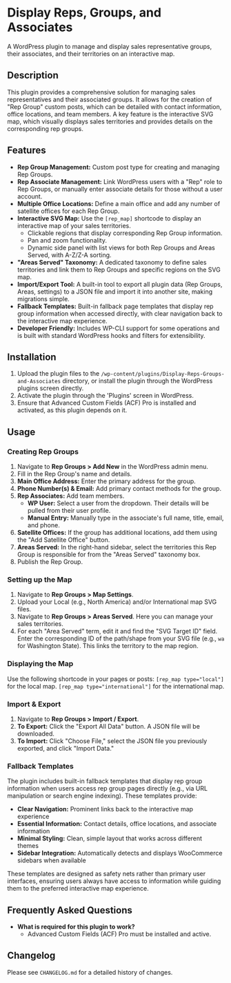 # Display Reps, Groups, and Associates

A WordPress plugin to manage and display sales representative groups, their associates, and their territories on an interactive map.

## Description

This plugin provides a comprehensive solution for managing sales representatives and their associated groups. It allows for the creation of "Rep Group" custom posts, which can be detailed with contact information, office locations, and team members. A key feature is the interactive SVG map, which visually displays sales territories and provides details on the corresponding rep groups.

## Features

*   **Rep Group Management:** Custom post type for creating and managing Rep Groups.
*   **Rep Associate Management:** Link WordPress users with a "Rep" role to Rep Groups, or manually enter associate details for those without a user account.
*   **Multiple Office Locations:** Define a main office and add any number of satellite offices for each Rep Group.
*   **Interactive SVG Map:** Use the `[rep_map]` shortcode to display an interactive map of your sales territories.
    *   Clickable regions that display corresponding Rep Group information.
    *   Pan and zoom functionality.
    *   Dynamic side panel with list views for both Rep Groups and Areas Served, with A-Z/Z-A sorting.
*   **"Areas Served" Taxonomy:** A dedicated taxonomy to define sales territories and link them to Rep Groups and specific regions on the SVG map.
*   **Import/Export Tool:** A built-in tool to export all plugin data (Rep Groups, Areas, settings) to a JSON file and import it into another site, making migrations simple.
*   **Fallback Templates:** Built-in fallback page templates that display rep group information when accessed directly, with clear navigation back to the interactive map experience.
*   **Developer Friendly:** Includes WP-CLI support for some operations and is built with standard WordPress hooks and filters for extensibility.

## Installation

1.  Upload the plugin files to the `/wp-content/plugins/Display-Reps-Groups-and-Associates` directory, or install the plugin through the WordPress plugins screen directly.
2.  Activate the plugin through the 'Plugins' screen in WordPress.
3.  Ensure that Advanced Custom Fields (ACF) Pro is installed and activated, as this plugin depends on it.

## Usage

### Creating Rep Groups

1.  Navigate to **Rep Groups > Add New** in the WordPress admin menu.
2.  Fill in the Rep Group's name and details.
3.  **Main Office Address:** Enter the primary address for the group.
4.  **Phone Number(s) & Email:** Add primary contact methods for the group.
5.  **Rep Associates:** Add team members.
    *   **WP User:** Select a user from the dropdown. Their details will be pulled from their user profile.
    *   **Manual Entry:** Manually type in the associate's full name, title, email, and phone.
6.  **Satellite Offices:** If the group has additional locations, add them using the "Add Satellite Office" button.
7.  **Areas Served:** In the right-hand sidebar, select the territories this Rep Group is responsible for from the "Areas Served" taxonomy box.
8.  Publish the Rep Group.

### Setting up the Map

1.  Navigate to **Rep Groups > Map Settings**.
2.  Upload your Local (e.g., North America) and/or International map SVG files.
3.  Navigate to **Rep Groups > Areas Served**. Here you can manage your sales territories.
4.  For each "Area Served" term, edit it and find the "SVG Target ID" field. Enter the corresponding ID of the path/shape from your SVG file (e.g., `wa` for Washington State). This links the territory to the map region.

### Displaying the Map

Use the following shortcode in your pages or posts:
`[rep_map type="local"]` for the local map.
`[rep_map type="international"]` for the international map.

### Import & Export

1.  Navigate to **Rep Groups > Import / Export**.
2.  **To Export:** Click the "Export All Data" button. A JSON file will be downloaded.
3.  **To Import:** Click "Choose File," select the JSON file you previously exported, and click "Import Data."

### Fallback Templates

The plugin includes built-in fallback templates that display rep group information when users access rep group pages directly (e.g., via URL manipulation or search engine indexing). These templates provide:

*   **Clear Navigation:** Prominent links back to the interactive map experience
*   **Essential Information:** Contact details, office locations, and associate information
*   **Minimal Styling:** Clean, simple layout that works across different themes
*   **Sidebar Integration:** Automatically detects and displays WooCommerce sidebars when available

These templates are designed as safety nets rather than primary user interfaces, ensuring users always have access to information while guiding them to the preferred interactive map experience.

## Frequently Asked Questions

*   **What is required for this plugin to work?**
    *   Advanced Custom Fields (ACF) Pro must be installed and active.

## Changelog

Please see `CHANGELOG.md` for a detailed history of changes.